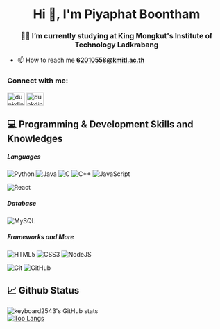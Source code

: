 <h1 align="center">Hi 👹, I'm Piyaphat Boontham</h1>
<h3 align="center">👨‍💻 I’m currently studying at King Mongkut's Institute of Technology Ladkrabang</h3>

- 📫 How to reach me **62010558@kmitl.ac.th**

<h3 align="left">Connect with me:</h3>
<p align="left">
<a href="https://fb.com/piyaphatboontham" target="_blank"><img align="center" src="https://raw.githubusercontent.com/rahuldkjain/github-profile-readme-generator/master/src/images/icons/Social/facebook.svg" alt="dunkdink" height="30" width="40" /></a>
<a href="https://instagram.com/https.dinktuajing" target="_blank"><img align="center" src="https://raw.githubusercontent.com/rahuldkjain/github-profile-readme-generator/master/src/images/icons/Social/instagram.svg" alt="dunkdink" height="30" width="40" /></a>
</p>

## 💻 Programming & Development Skills and Knowledges

##### Languages
![Python](https://img.shields.io/badge/python-3670A0?style=for-the-badge&logo=python&logoColor=ffdd54)
![Java](https://img.shields.io/badge/java-%23ED8B00.svg?style=for-the-badge&logo=java&logoColor=white)
![C](https://img.shields.io/badge/c-%2300599C.svg?style=for-the-badge&logo=c&logoColor=white)
![C++](https://img.shields.io/badge/c++-%2300599C.svg?style=for-the-badge&logo=c%2B%2B&logoColor=white)
![JavaScript](https://img.shields.io/badge/javascript-%23323330.svg?style=for-the-badge&logo=javascript&logoColor=%23F7DF1E)
<!-- ![Vue](https://img.shields.io/badge/Vue.js-35495E?style=for-the-badge&logo=vue.js&logoColor=4FC08D) -->
![React](https://img.shields.io/badge/React-20232A?style=for-the-badge&logo=react&logoColor=61DAFB)

##### Database
<!-- ![Laravel](https://img.shields.io/badge/Laravel-FF2D20?style=for-the-badge&logo=laravel&logoColor=white) -->
<!-- ![MongoDB](https://img.shields.io/badge/MongoDB-%234ea94b.svg?style=for-the-badge&logo=mongodb&logoColor=white) -->
![MySQL](https://img.shields.io/badge/mysql-%2300f.svg?style=for-the-badge&logo=mysql&logoColor=white)

##### Frameworks and More
<!-- ![Django](https://img.shields.io/badge/django-%23092E20.svg?style=for-the-badge&logo=django&logoColor=white) -->
<!-- ![ExpressJS](https://img.shields.io/badge/Express.js-404D59?style=for-the-badge) -->
![HTML5](https://img.shields.io/badge/html5-%23E34F26.svg?style=for-the-badge&logo=html5&logoColor=white)
![CSS3](https://img.shields.io/badge/CSS3-1572B6?style=for-the-badge&logo=css3&logoColor=white)
![NodeJS](https://img.shields.io/badge/node.js-6DA55F?style=for-the-badge&logo=node.js&logoColor=white)
<!-- ![AngularJS](https://img.shields.io/badge/AngularJS-E23237?style=for-the-badge&logo=angularjs&logoColor=white) -->
![Git](https://img.shields.io/badge/git-%23F05033.svg?style=for-the-badge&logo=git&logoColor=white)
![GitHub](https://img.shields.io/badge/github-%23121011.svg?style=for-the-badge&logo=github&logoColor=white)

## 📈 Github Status
![keyboard2543's GitHub stats](https://github-readme-stats.vercel.app/api?username=dunkdink&theme=github_dark&show_icons=true)<br>
[![Top Langs](https://github-readme-stats.vercel.app/api/top-langs/?username=dunkdink&layout=compact&theme=github_dark)](https://github.com/anuraghazra/github-readme-stats)
